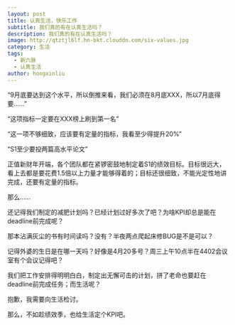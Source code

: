 ```yaml
---
layout: post
title: 认真生活，快乐工作
subtitle: 我们真的有在认真生活吗？
description: 我们真的有在认真生活吗？
image: http://qtztjl6lf.hn-bkt.clouddn.com/six-values.jpg
category: 生活
tags:
  - 新六脉
  - 认真生活
author: hongxinliu
---
```


“9月底要达到这个水平，所以倒推来看，我们必须在8月底XXX，所以7月底得要……”

“这项指标一定要在XXX榜上刷到第一名”

“这一项不够细致，应该要有定量的指标，我看至少得提升20%”

“S1至少要投两篇高水平论文”

正值新财年开端，各个团队都在紧锣密鼓地制定着S1的绩效目标。目标很远大，看上去都是要花费1.5倍以上力量才能够得着的；目标还很细致，不能光定性地讲完成，还要有定量的指标。

那么……

还记得我们制定的减肥计划吗？已经计划过好多次了吧？为啥KPI却总是能在deadline前完成呢？

那本沾满灰尘的书有时间读吗？没有？半夜两点爬起床修BUG是不是可以？

记得外婆的生日是在哪一天吗？好像是4月20多号？周三上午10点半在4402会议室有个会议记得吧？

我们把工作安排得明明白白，制定出无懈可击的计划，拼了老命也要赶在deadline前完成任务；而生活呢？

抱歉，我需要向生活检讨。

​那么，不如趁绩效季，也给生活定个KPI吧。
